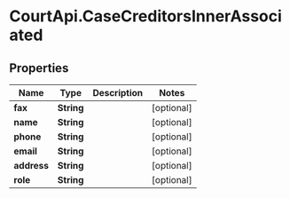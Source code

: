 # CourtApi.CaseCreditorsInnerAssociated

## Properties
Name | Type | Description | Notes
------------ | ------------- | ------------- | -------------
**fax** | **String** |  | [optional] 
**name** | **String** |  | [optional] 
**phone** | **String** |  | [optional] 
**email** | **String** |  | [optional] 
**address** | **String** |  | [optional] 
**role** | **String** |  | [optional] 


